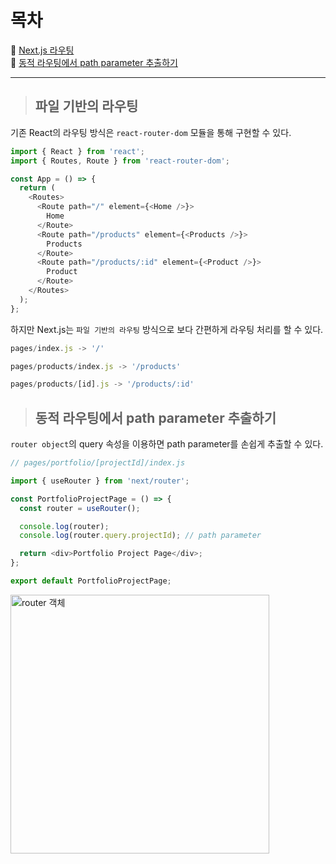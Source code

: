 # 목차

📌 [Next.js 라우팅](파일-기반의-라우팅)  
📌 [동적 라우팅에서 path parameter 추출하기](동적-라우팅에서-path-parameter-추출하기)

---

> ## 파일 기반의 라우팅

기존 React의 라우팅 방식은 `react-router-dom` 모듈을 통해 구현할 수 있다.

```js
import { React } from 'react';
import { Routes, Route } from 'react-router-dom';

const App = () => {
  return (
    <Routes>
      <Route path="/" element={<Home />}>
        Home
      </Route>
      <Route path="/products" element={<Products />}>
        Products
      </Route>
      <Route path="/products/:id" element={<Product />}>
        Product
      </Route>
    </Routes>
  );
};
```

하지만 Next.js는 `파일 기반의 라우팅` 방식으로 보다 간편하게 라우팅 처리를 할 수 있다.

```js
pages/index.js -> '/'

pages/products/index.js -> '/products'

pages/products/[id].js -> '/products/:id'
```

> ## 동적 라우팅에서 path parameter 추출하기

`router object`의 query 속성을 이용하면 path parameter를 손쉽게 추출할 수 있다.

```js
// pages/portfolio/[projectId]/index.js

import { useRouter } from 'next/router';

const PortfolioProjectPage = () => {
  const router = useRouter();

  console.log(router);
  console.log(router.query.projectId); // path parameter

  return <div>Portfolio Project Page</div>;
};

export default PortfolioProjectPage;
```

<img src="https://user-images.githubusercontent.com/72539723/198908379-c5782909-eb94-4497-8fdc-f6c3aea7538c.png" width="414" alt="router 객체">
